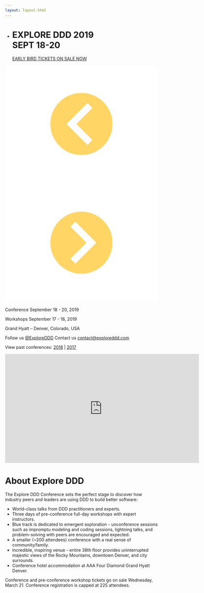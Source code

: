 ```yaml
---
layout: layout.html
---
```

<div class="slider">
  <div class="flexslider">
    <ul class="slides">
      <li class="slide register">
        <div class="container">
          <div class="register-copy">
            <h1>EXPLORE DDD 2019<br>SEPT 18-20</h1>
            <a href="https://ti.to/explore-ddd-conference/explore-ddd-2019">EARLY BIRD TICKETS ON SALE NOW</a>
          </div>
        </div>
      </li>
    </ul>
  </div>
  <div class="custom-navigation-container">
    <div class="custom-navigation">
      <a class="arrow left"><img src="img/slider-arrow-left.svg" /></a>
      <a class="arrow right"><img src="img/slider-arrow-right.svg" /></a>
    </div>
  </div>
</div>
<div class="container-fluid section conf-dates">
    <div class="row">
        <p class="conf-copy"><span class="conf-header">Conference</span> September 18 - 20, 2019</p>
        <p class="conf-copy"><span class="conf-header">Workshops</span> September 17 - 18, 2019</p>
        <p class="conf-copy">Grand Hyatt – Denver, Colorado, USA</p>
        <p class="conf-contact">Follow us <a href="http://twitter.com/ExploreDDD">@ExploreDDD</a> Contact us <a href="mailto:contact@exploreddd.com">contact@exploreddd.com</a></p>
        <p class="conf-last-year">View past conferences: <a href="./2018">2018</a> &#124; <a href="./2017">2017</a></p>
    </div>
</div>
<div class="container section homepage-video">
    <div class="row">
        <div class="col-xs-12">
            <div class="video-responsive">
                <iframe width="640" height="360" src="http://www.youtube.com/embed/hIORppbgcRM" frameborder="0" allowfullscreen></iframe>
            </div>
        </div>
        <!-- col-xs-12 -->
    </div>
    <!-- row -->
</div>
<div class="container section about">
    <div class="row">
        <h1 class="section-header">About Explore DDD</h1>
        <p class="copy">The Explore DDD Conference sets the perfect stage to discover how industry peers and leaders are using DDD to build better software:</p>
        <ul class="copy-list">
            <li>World-class talks from DDD practitioners and experts.</li>
            <li>Three days of pre-conference full-day workshops with expert instructors.</li>
            <li>Blue track is dedicated to emergent exploration - unconference sessions such as impromptu modeling and coding sessions, lightning talks, and problem-solving with peers are encouraged and expected.</li>
            <li>A smaller (~200 attendees) conference with a real sense of community/family.</li>
            <li>Incredible, inspiring venue - entire 38th floor provides uninterrupted majestic views of the Rocky Mountains, downtown Denver, and city surrounds.</li>
            <li>Conference hotel accommodation at AAA Four Diamond Grand Hyatt Denver.</li>
        </ul>
        <p class="copy">Conference and pre-conference workshop tickets go on sale Wednesday, March 21. Conference registration is capped at 225 attendees.</p>
    </div>
</div>